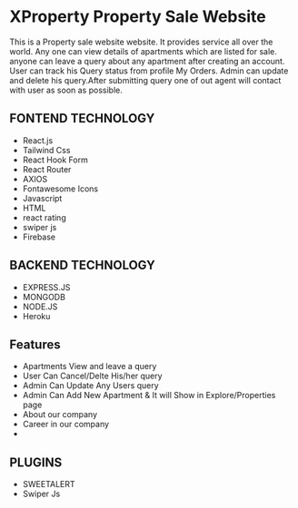 # XProperty Property Sale Website


This is a Property sale website website. It provides service all over the world. Any one can view details of apartments which are listed for sale. anyone can leave a query about any apartment after creating an account. User can track his Query status from profile My Orders. Admin can update and delete his query.After submitting query one of out agent will contact with user as soon as possible.
 
## FONTEND TECHNOLOGY
- React.js
- Tailwind Css
- React Hook Form
- React Router
- AXIOS
- Fontawesome Icons
- Javascript
- HTML
- react rating
- swiper js
- Firebase

## BACKEND TECHNOLOGY
- EXPRESS.JS
- MONGODB
- NODE.JS
- Heroku
## Features

- Apartments View and leave a query
- User Can Cancel/Delte His/her query
- Admin Can Update Any Users query
- Admin Can Add New Apartment & It will Show in Explore/Properties page 
- About our company
- Career in our company
- 

## PLUGINS
- SWEETALERT
- Swiper Js

